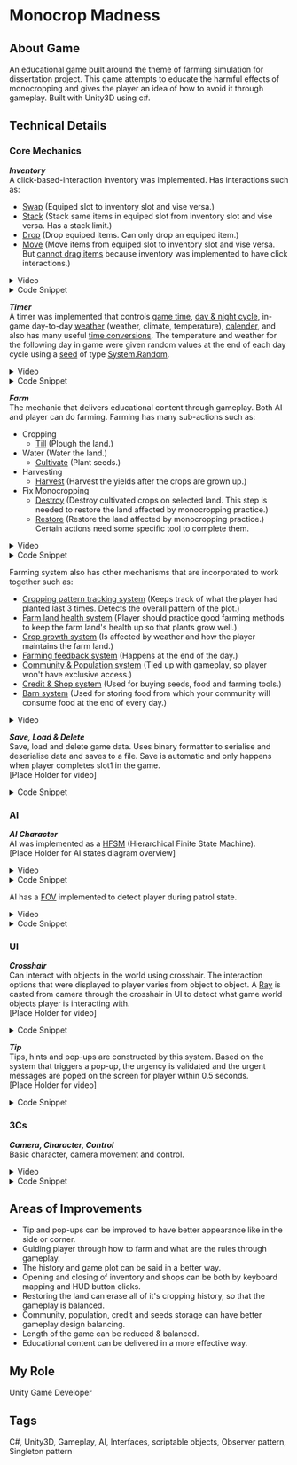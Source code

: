 # Monocrop Madness
## About Game
An educational game built around the theme of farming simulation for dissertation project. This game attempts to educate the harmful effects of monocropping and gives the player an idea of how to avoid it through gameplay. Built with Unity3D using c#.
## Technical Details
### Core Mechanics
***Inventory***<br/>
A click-based-interaction inventory was implemented. Has interactions such as:<br/>
* <ins>Swap</ins> (Equiped slot to inventory slot and vise versa.)
* <ins>Stack</ins> (Stack same items in equiped slot from inventory slot and vise versa. Has a stack limit.)
* <ins>Drop</ins> (Drop equiped items. Can only drop an equiped item.)
* <ins>Move</ins> (Move items from equiped slot to inventory slot and vise versa. But <ins>cannot drag items</ins> because inventory was implemented to have click interactions.)
<details>
 <summary>Video</summary>

https://github.com/user-attachments/assets/fde1b69c-0f01-4aa2-a03a-9fceb72291c5

https://github.com/user-attachments/assets/35eccb48-87fe-4b8f-a0e3-fc161c23cf53

https://github.com/user-attachments/assets/0ff171cd-cf07-4c18-aaae-f79c17ce8eb7

https://github.com/user-attachments/assets/49fce556-be52-472a-8a86-4fd7e89dbdcd

https://github.com/user-attachments/assets/c4d2cce8-8d93-4353-8e2d-c01f1ed96526

</details>
<details>
 <summary>Code Snippet</summary>
</details>

***Timer***<br/>
A timer was implemented that controls <ins>game time</ins>, <ins>day & night cycle</ins>, in-game day-to-day <ins>weather</ins> (weather, climate, temperature), <ins>calender</ins>, and also has many useful <ins>time conversions</ins>. The temperature and weather for the following day in game were given random values at the end of each day cycle using a <ins>seed</ins> of type <ins>System.Random</ins>.<br/>
<details>
 <summary>Video</summary>

https://github.com/user-attachments/assets/d12f9107-0521-410b-a5e6-a8af8290842d

https://github.com/user-attachments/assets/2fdbb145-54c6-4d16-8779-54febad9507e

https://github.com/user-attachments/assets/bfb7dca8-b91d-45c8-a6ce-acb86108aabe

</details>
<details>
 <summary>Code Snippet</summary>
</details>

***Farm***<br/>
The mechanic that delivers educational content through gameplay. Both AI and player can do farming. Farming has many sub-actions such as:
* Cropping
   * <ins>Till</ins> (Plough the land.)
 * Water (Water the land.)
   * <ins>Cultivate</ins> (Plant seeds.)
* Harvesting
   * <ins>Harvest</ins> (Harvest the yields after the crops are grown up.)
* Fix Monocropping
   * <ins>Destroy</ins> (Destroy cultivated crops on selected land. This step is needed to restore the land affected by monocropping practice.)
   * <ins>Restore</ins> (Restore the land affected by monocropping practice.)
Certain actions need some specific tool to complete them.<br/>
<details>
 <summary>Video</summary>

https://github.com/user-attachments/assets/514294c8-e762-4a07-8b82-107087776df4

https://github.com/user-attachments/assets/6f722481-5669-4efa-b6ab-f9d2a30939ee

</details>
<details>
 <summary>Code Snippet</summary>
</details>

Farming system also has other mechanisms that are incorporated to work together such as:
* <ins>Cropping pattern tracking system</ins> (Keeps track of what the player had planted last 3 times. Detects the overall pattern of the plot.)
* <ins>Farm land health system</ins> (Player should practice good farming methods to keep the farm land's health up so that plants grow well.)
* <ins>Crop growth system</ins> (Is affected by weather and how the player maintains the farm land.)
* <ins>Farming feedback system</ins> (Happens at the end of the day.)
* <ins>Community & Population system</ins> (Tied up with gameplay, so player won't have exclusive access.)
* <ins>Credit & Shop system</ins> (Used for buying seeds, food and farming tools.)
* <ins>Barn system</ins> (Used for storing food from which your community will consume food at the end of every day.)
<details>
 <summary>Video</summary>

https://github.com/user-attachments/assets/d99b130b-8a23-4772-ab3b-d12082000e59

https://github.com/user-attachments/assets/bc3c762e-14b0-4c06-85db-6a16d6fd71f5

</details>

***Save, Load & Delete***<br/>
Save, load and delete game data. Uses binary formatter to serialise and deserialise data and saves to a file. Save is automatic and only happens when player completes slot1 in the game.<br/>
[Place Holder for video]<br/>
<details>
 <summary>Code Snippet</summary>
</details>

### AI
***AI Character***<br/>
AI was implemented as a <ins>HFSM</ins> (Hierarchical Finite State Machine).<br/>
[Place Holder for AI states diagram overview]
<details>
 <summary>Video</summary>

https://github.com/user-attachments/assets/7f6464f4-d531-41f6-aff9-aae7bf0e809a

https://github.com/user-attachments/assets/e264a402-f5df-4e65-9401-b9f394eff545

</details>
<details>
 <summary>Code Snippet</summary>
</details>

AI has a <ins>FOV</ins> implemented to detect player during patrol state.<br/>
<details>
 <summary>Video</summary>

https://github.com/user-attachments/assets/035cb7a3-e88a-4183-bbc9-72e8e47237b4

</details>
<details>
 <summary>Code Snippet</summary>
</details>

### UI
***Crosshair***<br/>
Can interact with objects in the world using crosshair. The interaction options that were displayed to player varies from object to object. A <ins>Ray</ins> is casted from camera through the crosshair in UI to detect what game world objects player is interacting with.<br/>
[Place Holder for video]<br/>
<details>
 <summary>Code Snippet</summary>
</details>

***Tip***<br/>
Tips, hints and pop-ups are constructed by this system. Based on the system that triggers a pop-up, the urgency is validated and the urgent messages are poped on the screen for player within 0.5 seconds.<br/>
[Place Holder for video]<br/>
<details>
 <summary>Code Snippet</summary>
</details>

### 3Cs
***Camera, Character, Control***<br/>
Basic character, camera movement and control.<br/>
<details>
 <summary>Video</summary>

https://github.com/user-attachments/assets/c4c91497-366c-4046-ae9e-641f6ae1d884

</details>
<details>
 <summary>Code Snippet</summary>
</details>

## Areas of Improvements
* Tip and pop-ups can be improved to have better appearance like in the side or corner.
* Guiding player through how to farm and what are the rules through gameplay.
* The history and game plot can be said in a better way.
* Opening and closing of inventory and shops can be both by keyboard mapping and HUD button clicks.
* Restoring the land can erase all of it's cropping history, so that the gameplay is balanced.
* Community, population, credit and seeds storage can have better gameplay design balancing.
* Length of the game can be reduced & balanced.
* Educational content can be delivered in a more effective way.

## My Role
Unity Game Developer
## Tags
C#, Unity3D, Gameplay, AI, Interfaces, scriptable objects, Observer pattern, Singleton pattern
